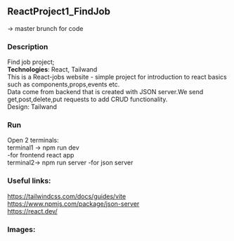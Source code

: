 ## ReactProject1_FindJob
-> master brunch for code
### Description
Find job project;<br>
**Technologies**: React, Tailwand <br>
This is a React-jobs website - simple project for introduction to react basics such as components,props,events etc.<br>
Data come from backend that is created with JSON server.We send get,post,delete,put requests to add CRUD functionality.<br>
Design: Tailwand
### Run
Open 2 terminals:<br>
terminal1 -> npm run dev<br>
  -for frontend react app <br>
terminal2-> npm run server
  -for json server
### Useful links: <br>
https://tailwindcss.com/docs/guides/vite <br>
https://www.npmjs.com/package/json-server <br>
https://react.dev/ <br>
### Images:

